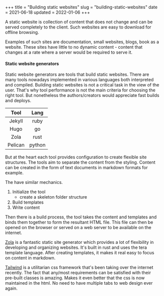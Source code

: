 +++
title = "Building static websites"
slug = "building-static-websites"
date = 2021-06-18
updated = 2022-01-06
+++

A static website is collection of content that does not change and can be served completely to the client. Such websites
are easy to download for offline browsing.

<!-- more -->

Examples of such sites are documentation, small websites, blogs, book as a website. These sites have little to no
dynamic content - content that changes at a rate where a server would be required to serve it.

#### Static website generators

Static website generators are tools that build static websites. There are many tools nowadays implemented in various
languages both interpreted and compiled. Building static websites is not a critical task in the view of the user. That's
why tool performance is not the main criteria for choosing the right tool. But nonetheless the authors/creators would
appreciate fast builds and deploys.

|  Tool   |  Lang  |
| :-----: | :----: |
| Jekyll  |  ruby  |
|  Hugo   |   go   |
|  Zola   |  rust  |
| Pelican | python |

But at the heart each tool provides configuration to create flexible site structures. The tools aim to separate the
content from the styling. Content can be created in the form of text documents in markdown formats for example.

The have similar mechanics.

1. Initialize the tool
   - create a skeleton folder structure
2. Build templates
3. Write content

Then there is a build process, the tool takes the content and templates and binds them together to form the resultant
HTML file. This file can then be opened on the browser or served on a web server to be available on the internet.

[Zola](https://www.getzola.org/) is a fantastic static site generator which provides a lot of flexibility in developing
and organizing websites. It's built in rust and uses the tera template language. After creating templates, it makes it
real easy to focus on content in markdown.

[Tailwind](https://tailwindcss.com/) is a utilitarian css framework that's been taking over the internet recently. The
fact that any/most requirements can be satisfied with their pre-built classes is amazing. Makes it even better that the
css is now maintained in the html. No need to have multiple tabs to web design ever again.
